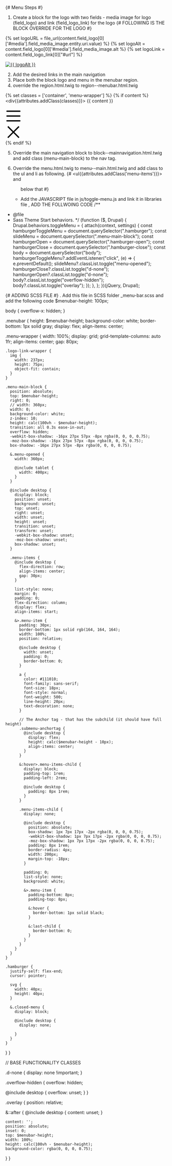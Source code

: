 {# Menu Steps #}

1. Create a block for the logo with two fields - media image for logo (field_logo) and link (field_logo_link) for the logo
   {# FOLLOWING IS THE BLOCK OVERRIDE FOR THE LOGO #}

{% set logoURL = file_url(content.field_logo[0]['#media'].field_media_image.entity.uri.value) %}
{% set logoAlt = content.field_logo[0]['#media'].field_media_image.alt %}
{% set logoLink = content.field_logo_link[0]["#url"] %}

<div class="logo-link-wrapper">
	<a class="logo-link-wrapper__link" href="{{ logoLink }}">
		<img src="{{ logoURL }}" alt="{{ logoAlt }}">
	</a>
</div>

2. Add the desired links in the main navigation
3. Place both the block logo and menu in the menubar region.
4. override the region.html.twig to region--menubar.html.twig

{% set classes = ['container', 'menu-wrapper'] %}
{% if content %}
<div{{attributes.addClass(classes)}}>
{{ content }}
<div class="hamburger closed-menu">
<div class="hamburger-open">
<svg xmlns="http://www.w3.org/2000/svg" viewbox="0 0 50 50" width="50px" height="50px"><path d="M 5 8 A 2.0002 2.0002 0 1 0 5 12 L 45 12 A 2.0002 2.0002 0 1 0 45 8 L 5 8 z M 5 23 A 2.0002 2.0002 0 1 0 5 27 L 45 27 A 2.0002 2.0002 0 1 0 45 23 L 5 23 z M 5 38 A 2.0002 2.0002 0 1 0 5 42 L 45 42 A 2.0002 2.0002 0 1 0 45 38 L 5 38 z"/></svg>
</div>
<div class="hamburger-close d-none">
<svg xmlns="http://www.w3.org/2000/svg" viewbox="0 0 50 50" width="50px" height="50px"><path d="M 9.15625 6.3125 L 6.3125 9.15625 L 22.15625 25 L 6.21875 40.96875 L 9.03125 43.78125 L 25 27.84375 L 40.9375 43.78125 L 43.78125 40.9375 L 27.84375 25 L 43.6875 9.15625 L 40.84375 6.3125 L 25 22.15625 Z"/></svg>
</div>
</div>
</div>
{% endif %}

5. Override the main navigation block to block--mainnavigation.html.twig and add class (menu-main-block) to the nav tag.

6. Override the menu.html.twig to menu--main.html.twig and add class to the ul and li as following.
   {#
   <ul{{attributes.addClass('menu-items')}}>
   and
   <ul class="menu-items">
   below that
   <li{{item.attributes.addClass('menu-item')}}>
   #}

7. Add the JAVASCRIPT file in js/toggle-menu.js and link it in libraries file , ADD THE FOLLWOING CODE
   /\*\*

- @file
- Sass Theme Start behaviors.
  \*/
  (function ($, Drupal) {
  Drupal.behaviors.toggleMenu = {
  attach(context, settings) {
  const hamburgerToggleMenu = document.querySelector(".hamburger");
  const slideMenu = document.querySelector(".menu-main-block");
  const hamburgerOpen = document.querySelector(".hamburger-open");
  const hamburgerClose = document.querySelector(".hamburger-close");
  const body = document.querySelector("body");
  hamburgerToggleMenu?.addEventListener("click", (e) => {
  e.preventDefault();
  slideMenu?.classList.toggle("menu-opened");
  hamburgerClose?.classList.toggle("d-none");
  hamburgerOpen?.classList.toggle("d-none");
  body?.classList.toggle("overflow-hidden");
  body?.classList.toggle("overlay");
  });
  },
  };
  })(jQuery, Drupal);

{# ADDING SCSS FILE #}
. Add this file in SCSS folder \_menu-bar.scss and add the following code
$menubar-height: 100px;

body {
overflow-x: hidden;
}

.menubar {
height: $menubar-height;
background-color: white;
border-bottom: 1px solid gray;
display: flex;
align-items: center;

.menu-wrapper {
width: 100%;
display: grid;
grid-template-columns: auto 1fr;
align-items: center;
gap: 80px;

    .logo-link-wrapper {
      img {
        width: 237px;
        height: 75px;
        object-fit: contain;
      }
    }

    .menu-main-block {
      position: absolute;
      top: $menubar-height;
      right: 0;
      // width: 360px;
      width: 0;
      background-color: white;
      z-index: 10;
      height: calc(100vh - $menubar-height);
      transition: all 0.3s ease-in-out;
      overflow: hidden;
      -webkit-box-shadow: -16px 27px 57px -8px rgba(0, 0, 0, 0.75);
      -moz-box-shadow: -16px 27px 57px -8px rgba(0, 0, 0, 0.75);
      box-shadow: -16px 27px 57px -8px rgba(0, 0, 0, 0.75);

      &.menu-opened {
        width: 360px;

        @include tablet {
          width: 400px;
        }
      }

      @include desktop {
        display: block;
        position: unset;
        background: unset;
        top: unset;
        right: unset;
        width: unset;
        height: unset;
        transition: unset;
        transform: unset;
        -webkit-box-shadow: unset;
        -moz-box-shadow: unset;
        box-shadow: unset;
      }

      .menu-items {
        @include desktop {
          flex-direction: row;
          align-items: center;
          gap: 30px;
        }

        list-style: none;
        margin: 0;
        padding: 0;
        flex-direction: column;
        display: flex;
        align-items: start;

        &>.menu-item {
          padding: 30px;
          border-bottom: 1px solid rgb(164, 164, 164);
          width: 100%;
          position: relative;

          @include desktop {
            width: unset;
            padding: 0;
            border-bottom: 0;
          }

          a {
            color: #111010;
            font-family: sans-serif;
            font-size: 18px;
            font-style: normal;
            font-weight: 500;
            line-height: 20px;
            text-decoration: none;
          }

          // The Anchor tag - that has the subchild (it should have full height)
          .submenu-anchortag {
            @include desktop {
              display: flex;
              height: calc($menubar-height - 10px);
              align-items: center;
            }
          }

          &:hover>.menu-items-child {
            display: block;
            padding-top: 1rem;
            padding-left: 2rem;

            @include desktop {
              padding: 8px 1rem;
            }
          }

          .menu-items-child {
            display: none;

            @include desktop {
              position: absolute;
              box-shadow: 1px 7px 17px -2px rgba(0, 0, 0, 0.75);
              -webkit-box-shadow: 1px 7px 17px -2px rgba(0, 0, 0, 0.75);
              -moz-box-shadow: 1px 7px 17px -2px rgba(0, 0, 0, 0.75);
              padding: 8px 1rem;
              border-radius: 4px;
              width: 200px;
              margin-top: -18px;
            }

            padding: 0;
            list-style: none;
            background: white;

            &>.menu-item {
              padding-bottom: 8px;
              padding-top: 8px;

              &:hover {
                border-bottom: 1px solid black;
              }

              &:last-child {
                border-bottom: 0;
              }
            }
          }
        }
      }
    }

    .hamburger {
      justify-self: flex-end;
      cursor: pointer;

      svg {
        width: 40px;
        height: 40px;
      }

      &.closed-menu {
        display: block;

        @include desktop {
          display: none;

        }
      }
    }

}
}

// BASE FUNCTIONALITY CLASSES

.d-none {
display: none !important;
}

.overflow-hidden {
overflow: hidden;

@include desktop {
overflow: unset;
}
}

.overlay {
position: relative;

&::after {
@include desktop {
content: unset;
}

    content: '';
    position: absolute;
    inset: 0;
    top: $menubar-height;
    width: 100%;
    height: calc(100vh - $menubar-height);
    background-color: rgba(0, 0, 0, 0.75);

}
}
